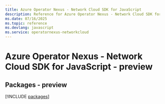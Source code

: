 ```yaml
---
title: Azure Operator Nexus - Network Cloud SDK for JavaScript
description: Reference for Azure Operator Nexus - Network Cloud SDK for JavaScript
ms.date: 07/16/2025
ms.topic: reference
ms.devlang: javascript
ms.service: operatornexus-networkcloud
---
```

# Azure Operator Nexus - Network Cloud SDK for JavaScript - preview
## Packages - preview
[!INCLUDE [packages](operator-nexus---network-cloud-index.md)]